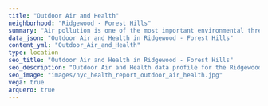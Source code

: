 ```yaml
---
title: "Outdoor Air and Health"
neighborhood: "Ridgewood - Forest Hills"
summary: "Air pollution is one of the most important environmental threats to urban populations and while all people are exposed, pollutant emissions, levels of exposure, and population vulnerability vary across neighborhoods. Exposures to common air pollutants have been linked to respiratory and cardiovascular diseases, cancers, and premature deaths."
data_json: "Outdoor Air and Health in Ridgewood - Forest Hills"
content_yml: "Outdoor_Air_and_Health"
type: location
seo_title: "Outdoor Air and Health in Ridgewood - Forest Hills"
seo_description: "Outdoor Air and Health data profile for the Ridgewood - Forest Hills neighborhood of NYC."
seo_image: "images/nyc_health_report_outdoor_air_health.jpg"
vega: true
arquero: true
---
```

